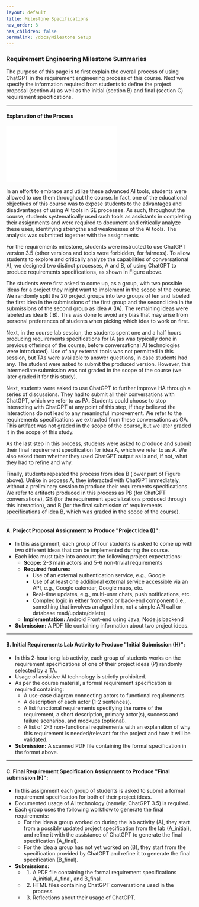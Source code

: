 ```yaml
---
layout: default
title: Milestone Specifications
nav_order: 3
has_children: false
permalink: /docs/Milestone Setup
---
```


### Requirement Engineering Milestone Summaries

The purpose of this page is to first explain the overall process of using ChatGPT in the requirement engineering process of this course. Next we specify the information required from students to define the project proposal (section A) as well as the initial (section B) and final (section C) requirement specifications.

---

#### Explanation of the Process
![](/img/overview.pdf)

In an effort to embrace and utilize these advanced AI tools, students were allowed to use them throughout the course. In fact, one of the educational objectives of this course was to expose students to the advantages and disadvantages of using AI tools in SE processes. As such, throughout the course, students systematically used such tools as assistants in completing their assignments and were required to document and critically analyze these uses, identifying strengths and weaknesses of the AI tools. The analysis was submitted together with the assignments 

For the requirements milestone, students were instructed to use ChatGPT version 3.5 (other versions and tools were forbidden, for fairness). To allow students to explore and critically analyze the capabilities of conversational AI, we designed two distinct processes, A and B, of using ChatGPT
to produce requirements specifications, as shown in Figure above. 

The students were first asked to come up, as a group, with two possible ideas for a project they might want to implement in the scope of the course. We randomly split the 20 project groups into two groups of ten and labeled the first idea in the submissions of the first group and the second idea in the submissions of the second group as idea A (IA). The remaining ideas were labeled as idea B (IB). 
This was done to avoid any bias that may arise from personal preferences of students
when picking which idea to work on first.

Next, in the course lab session, the students spent one and a half hours producing requirements specifications for IA (as was typically done in previous offerings of the course, before conversational AI technologies were introduced). Use of any external tools was not permitted in this session, but TAs were available to answer questions, in case students had any. The student were asked to submit the produced version. However, this intermediate submission was not graded in the scope of the course (we later graded it for this study).

Next, students were asked to use ChatGPT to further improve HA through a series of discussions. They had to submit all their conversations with ChatGPT, which we refer to as PA. Students could choose to stop interacting with ChatGPT at any point of this step, if they believed the interactions do not lead to any meaningful improvement. We refer to the requirements specifications we extracted from these conversations as GA. This artifact was not graded in the scope of the course, but we later graded it in the scope of this study.

As the last step in this process, students were asked to produce and submit their final requirement specification for idea A, which we refer to as A. We also asked them whether they used ChatGPT output as is and, if not, what they had to refine and why.

Finally, students repeated the process from idea B (lower part of Figure above). Unlike in process A, they interacted with ChatGPT immediately, without a preliminary session to produce their requirements specifications. We refer to artifacts produced in this process as PB (for ChatGPT conversations), GB (for the requirement specializations produced through this interaction), and B (for the final submission of requirements specifications of idea B, which was graded in the scope of the course).

---

#### A. Project Proposal Assignment to Produce "Project Idea (I)":

- In this assignment, each group of four students is asked to come up with two different ideas that can be implemented during the course.
- Each idea must take into account the following project expectations:
  - **Scope:** 2-3 main actors and 5-6 non-trivial requirements
  - **Required features:**
    - Use of an external authentication service, e.g., Google
    - Use of at least one additional external service accessible via an API, e.g., Google calendar, Google maps, etc.
    - Real-time updates, e.g., multi-user chats, push notifications, etc.
    - Complex logic in either front-end or back-end component (i.e., something that involves an algorithm, not a simple API call or database read/update/delete)
  - **Implementation:** Android Front-end using Java, Node.js backend
- **Submission:** A PDF file containing information about two project ideas.

---
#### B. Initial Requirements Lab Activity to Produce "Initial Submission (H)":

- In this 2-hour long lab activity, each group of students works on the requirement specifications of one of their project ideas (P) randomly selected by a TA.
- Usage of assistive AI technology is strictly prohibited.
- As per the course material, a formal requirement specification is required containing:
  - A use-case diagram connecting actors to functional requirements
  - A description of each actor (1-2 sentences).
  - A list functional requirements specifying the name of the requirement, a short description, primary actor(s), success and failure scenarios, and mockups (optional).
  - A list of 2-3 non-functional requirements with an explanation of why this requirement is needed/relevant for the project and how it will be validated.
- **Submission:** A scanned PDF file containing the formal specification in the format above.

---
#### C. Final Requirement Specification Assignment to Produce "Final submission (F)":

- In this assignment each group of students is asked to submit a formal requirement specification for both of their project ideas.
- Documented usage of AI technology (namely, ChatGPT 3.5) is required.
- Each group uses the following workflow to generate the final requirements:
  - For the idea a group worked on during the lab activity (A), they start from a possibly updated project specification from the lab (A_initial), and refine it with the assistance of ChatGPT to generate the final specification (A_final).
  - For the idea a group has not yet worked on (B), they start from the specification provided by ChatGPT and refine it to generate the final specification (B_final).
- **Submissions:** 
  - 1. A PDF file containing the formal requirement specifications A_initial, A_final, and B_final.
  - 2. HTML files containing ChatGPT conversations used in the process.
  - 3. Reflections about their usage of ChatGPT.

 
